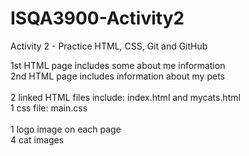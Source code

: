 # ISQA3900-Activity2
Activity 2 - Practice HTML, CSS, Git and GitHub

1st HTML page includes some about me information<br>
2nd HTML page includes information about my pets
<br><br>
2 linked HTML files include: index.html and mycats.html<br>
1 css file: main.css<br><br>
1 logo image on each page<br>
4 cat images

